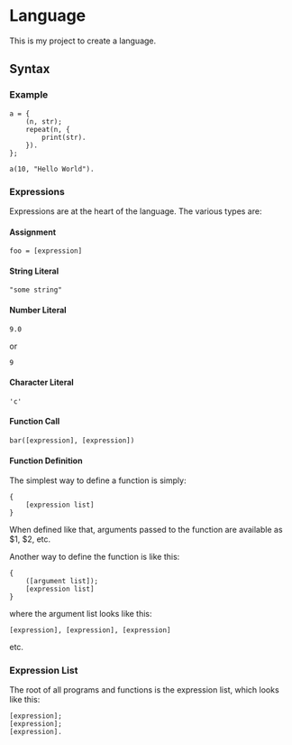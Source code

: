 # Language

This is my project to create a language.

## Syntax

### Example

	a = {
		(n, str);
		repeat(n, {
			print(str).
		}).
	};

	a(10, "Hello World").

### Expressions

Expressions are at the heart of the language. The various types are:

#### Assignment

	foo = [expression]

#### String Literal

	"some string"

#### Number Literal

	9.0

or

	9

#### Character Literal

	'c'

#### Function Call

	bar([expression], [expression])

#### Function Definition

The simplest way to define a function is simply:

	{
		[expression list]
	}

When defined like that, arguments passed to the function are available as $1,
$2, etc.

Another way to define the function is like this:

	{
		([argument list]);
		[expression list]
	}

where the argument list looks like this:

	[expression], [expression], [expression]

etc.

### Expression List

The root of all programs and functions is the expression list, which looks like
this:

	[expression];
	[expression];
	[expression].

